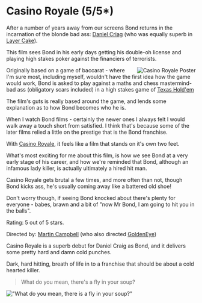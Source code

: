 # Casino Royale (5/5*)

After a number of years away from our screens Bond returns in the incarnation of the blonde bad ass: [Daniel Criag](dc) (who was equally superb in [Layer Cake](lc)).

This film sees Bond in his early days getting his double-oh license and playing high stakes poker against the financiers of terrorists.

[lc]: http://imdb.com/title/tt0375912/
[dc]: http://imdb.com/name/nm0185819/


<!--more-->

<img style="float: right; padding-left: 20px" src="http://remysharp.com/wp-content/uploads/2006/12/casino_royale_poster.jpg" alt="Casino Royale Poster" />Originally based on a game of baccarat - where I'm sure most, including myself, wouldn't have the first idea how the game would work, Bond is asked to play against a maths and chess mastermind-bad ass (obligatory scars included) in a high stakes game of [Texas Hold'em](th)

The film's guts is really based around the game, and lends some explanation as to how Bond becomes who he is.
                         
When I watch Bond films - certainly the newer ones I always felt I would walk away a touch short from satisfied.  I think that's because some of the later films relied a little on the prestige that is the Bond franchise.

With [Casino Royale][cr], it feels like a film that stands on it's own two feet.  

What's most exciting for me about this film, is how we see Bond at a very early stage of his career, and how we're reminded that Bond, although an infamous lady killer, is actually ultimately a hired hit man.  

Casino Royale gets brutal a few times, and more often than not, though Bond kicks ass, he's usually coming away like a battered old shoe!  

Don't worry though, if seeing Bond knocked about there's plenty for everyone - babes, brawn and a bit of "now Mr Bond, I am going to hit you in the balls".

Rating: 5 out of 5 stars.

Directed by: [Martin Campbell][director] (who also directed [GoldenEye][ge])

Casino Royale is a superb debut for Daniel Craig as Bond, and it delivers some pretty hard and damn cold punches.  

Dark, hard hitting, breath of life in to a franchise that should be about a cold hearted killer.

> What do you mean, there's a fly in your soup?

!["What do you mean, there is a fly in your soup?"](http://remysharp.com/wp-content/uploads/2006/12/what_do_you_mean_there_is_a_fly_in_your_soup.jpg)

[th]: http://en.wikipedia.org/wiki/Texas_holdem
[cr]: http://imdb.com/title/tt0381061/
[director]: http://imdb.com/name/nm0132709/
[ge]: http://imdb.com/title/tt0113189/